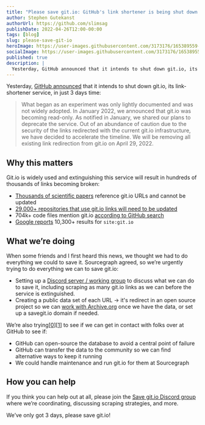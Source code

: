 ```yaml
---
title: "Please save git.io: GitHub's link shortener is being shut down in 3 days"
author: Stephen Gutekanst
authorUrl: https://github.com/slimsag
publishDate: 2022-04-26T12:00-00:00
tags: [blog]
slug: please-save-git-io
heroImage: https://user-images.githubusercontent.com/3173176/165389559-26ee5644-e9db-4c95-b042-e6d72a825e9e.png
socialImage: https://user-images.githubusercontent.com/3173176/165389559-26ee5644-e9db-4c95-b042-e6d72a825e9e.png
published: true
description: |
  Yesterday, GitHub announced that it intends to shut down git.io, its link-shortener service, in just 3 days time. Please help us save git.io and the hundreds of thousands of links that will be broken!
---
```


Yesterday, [GitHub announced](https://news.ycombinator.com/item?id=31162829) that it intends to shut down git.io, its link-shortener service, in just 3 days time:

> What began as an experiment was only lightly documented and was not widely adopted.
> In January 2022, we announced that git.io was becoming read-only. As notified in January, we shared our plans to deprecate the service. Out of an abundance of caution due to the security of the links redirected with the current git.io infrastructure, we have decided to accelerate the timeline. We will be removing all existing link redirection from git.io on April 29, 2022.
## Why this matters
Git.io is widely used and extinguishing this service will result in hundreds of thousands of links becoming broken:

* [Thousands of scientific papers](https://scholar.google.com/scholar?hl=en&q=git.io) reference git.io URLs and cannot be updated
* [29,000+ repositories that use git.io links will need to be updated](https://sourcegraph.com/search?q=context:global+https://git.io+count:100000+select:repo&patternType=literal)
* 704k+ code files mention git.io [according to GitHub search](https://github.com/search?q=git.io&type=code)
* [Google reports](https://www.google.com/search?client=firefox-b-1-d&q=site%3Agit.io) 10,300+ results for `site:git.io`
## What we’re doing
When some friends and I first heard this news, we thought we had to do everything we could to save it. Sourcegraph agreed, so we’re urgently trying to do everything we can to save git.io:

* Setting up a [Discord server / working group](https://discord.gg/MRJyav9GCf) to discuss what we can do to save it, including scraping as many git.io links as we can before the service is extinguished.
* Creating a public data set of each URL -> it's redirect in an open source project so we can [work with Archive.org](https://tracker.archiveteam.org:1338/status) once we have the data, or set up a savegit.io domain if needed.

We’re also trying[[0](https://twitter.com/beyang/status/1519017460623499267)][[1](https://twitter.com/slimsag/status/1519023870962929664)] to see if we can get in contact with folks over at GitHub to see if:

* GitHub can open-source the database to avoid a central point of failure
* GitHub can transfer the data to the community so we can find alternative ways to keep it running
* We could handle maintenance and run git.io for them at Sourcegraph
## How you can help
If you think you can help out at all, please join the [Save git.io Discord group](https://discord.gg/MRJyav9GCf) where we’re coordinating, discussing scraping strategies, and more.

We’ve only got 3 days, please save git.io!


